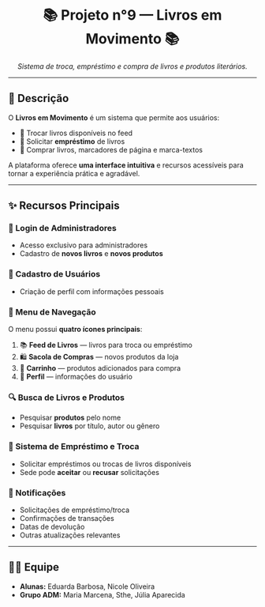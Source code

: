 <h1 align="center">📚 Projeto n°9 — Livros em Movimento 📚</h1>

<p align="center">
  <em>Sistema de troca, empréstimo e compra de livros e produtos literários.</em>
</p>

---

<h2>📜 Descrição</h2>
<p>
  O <strong>Livros em Movimento</strong> é um sistema que permite aos usuários:
</p>
<ul>
  <li>🔄 Trocar livros disponíveis no feed</li>
  <li>📖 Solicitar <strong>empréstimo</strong> de livros</li>
  <li>🛒 Comprar livros, marcadores de página e marca-textos</li>
</ul>
<p>
  A plataforma oferece <strong>uma interface intuitiva</strong> e recursos acessíveis para tornar a experiência prática e agradável.
</p>

---

<h2>✨ Recursos Principais</h2>

<h3>🔑 Login de Administradores</h3>
<ul>
  <li>Acesso exclusivo para administradores</li>
  <li>Cadastro de <strong>novos livros</strong> e <strong>novos produtos</strong></li>
</ul>

<h3>📝 Cadastro de Usuários</h3>
<ul>
  <li>Criação de perfil com informações pessoais</li>
</ul>

<h3>📂 Menu de Navegação</h3>
<p>O menu possui <strong>quatro ícones principais</strong>:</p>
<ol>
  <li>📚 <strong>Feed de Livros</strong> — livros para troca ou empréstimo</li>
  <li>🛍️ <strong>Sacola de Compras</strong> — novos produtos da loja</li>
  <li>🛒 <strong>Carrinho</strong> — produtos adicionados para compra</li>
  <li>👤 <strong>Perfil</strong> — informações do usuário</li>
</ol>

<h3>🔍 Busca de Livros e Produtos</h3>
<ul>
  <li>Pesquisar <strong>produtos</strong> pelo nome</li>
  <li>Pesquisar <strong>livros</strong> por título, autor ou gênero</li>
</ul>

<h3>📖 Sistema de Empréstimo e Troca</h3>
<ul>
  <li>Solicitar empréstimos ou trocas de livros disponíveis</li>
  <li>Sede pode <strong>aceitar</strong> ou <strong>recusar</strong> solicitações</li>
</ul>

<h3>🔔 Notificações</h3>
<ul>
  <li>Solicitações de empréstimo/troca</li>
  <li>Confirmações de transações</li>
  <li>Datas de devolução</li>
  <li>Outras atualizações relevantes</li>
</ul>

---

<h2>👩‍💻 Equipe</h2>
<ul>
  <li><strong>Alunas:</strong> Eduarda Barbosa, Nicole Oliveira</li>
  <li><strong>Grupo ADM:</strong> Maria Marcena, Sthe, Júlia Aparecida</li>
</ul>
